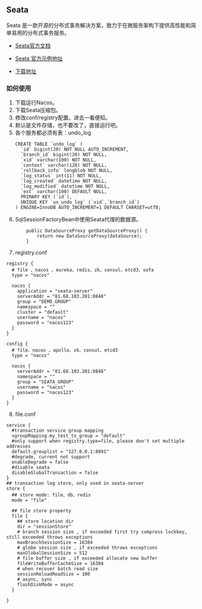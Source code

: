 ## Seata

Seata 是一款开源的分布式事务解决方案，致力于在微服务架构下提供高性能和简单易用的分布式事务服务。


- [Seata官方文档](http://seata.io/zh-cn/)
- [Seata 官方示例地址](https://github.com/seata/seata-samples)

- [下载地址](https://github.com/seata/seata/releases/download/v1.3.0/seata-server-1.3.0.zip)


### 如何使用
1. 下载运行Nacos。
2. 下载Seata压缩包。
3. 修改conf/registry配置。进去一看便知。
4. 默认是文件存储，也不要改了，直接运行吧。
5. 各个服务都必须有表：undo_log
    ```
    CREATE TABLE `undo_log` (
      `id` bigint(20) NOT NULL AUTO_INCREMENT,
      `branch_id` bigint(20) NOT NULL,
      `xid` varchar(100) NOT NULL,
      `context` varchar(128) NOT NULL,
      `rollback_info` longblob NOT NULL,
      `log_status` int(11) NOT NULL,
      `log_created` datetime NOT NULL,
      `log_modified` datetime NOT NULL,
      `ext` varchar(100) DEFAULT NULL,
      PRIMARY KEY (`id`),
      UNIQUE KEY `ux_undo_log` (`xid`,`branch_id`)
    ) ENGINE=InnoDB AUTO_INCREMENT=1 DEFAULT CHARSET=utf8;
    
    ```
6. SqlSessionFactoryBean中使用Seata代理的数据源。
    ```
        public DataSourceProxy getDataSourceProxy() {
            return new DataSourceProxy(dataSource);
        }
    ```
7.    registry.conf
```
registry {
  # file 、nacos 、eureka、redis、zk、consul、etcd3、sofa
  type = "nacos"

  nacos {
    application = "seata-server"
    serverAddr = "81.68.103.201:8848"
    group = "DEMO_GROUP"
    namespace = ""
    cluster = "default"
    username = "nacos"
    password = "nacos123"
  }
}

config {
  # file、nacos 、apollo、zk、consul、etcd3
  type = "nacos"

  nacos {
    serverAddr = "81.68.103.201:8848"
    namespace = ""
    group = "SEATA_GROUP"
    username = "nacos"
    password = "nacos123"
  }
}

```
8. file.conf
```
service {
  #transaction service group mapping
  vgroupMapping.my_test_tx_group = "default"
  #only support when registry.type=file, please don't set multiple addresses
  default.grouplist = "127.0.0.1:8091"
  #degrade, current not support
  enableDegrade = false
  #disable seata
  disableGlobalTransaction = false
}
## transaction log store, only used in seata-server
store {
  ## store mode: file、db、redis
  mode = "file"

  ## file store property
  file {
    ## store location dir
    dir = "sessionStore"
    # branch session size , if exceeded first try compress lockkey, still exceeded throws exceptions
    maxBranchSessionSize = 16384
    # globe session size , if exceeded throws exceptions
    maxGlobalSessionSize = 512
    # file buffer size , if exceeded allocate new buffer
    fileWriteBufferCacheSize = 16384
    # when recover batch read size
    sessionReloadReadSize = 100
    # async, sync
    flushDiskMode = async
  }

}

```



